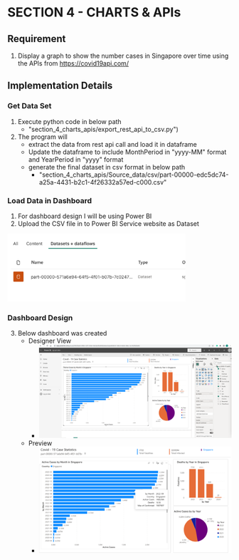 # SECTION 4 - CHARTS & APIs
## Requirement

1. Display a graph to show the number cases in Singapore over time using the APIs from https://covid19api.com/


## Implementation Details
### Get Data Set

1. Execute python code in below path
   -  "section_4_charts_apis/export_rest_api_to_csv.py")
2. The program will 
   - extract the data from rest api call and load it in dataframe
   - Update the dataframe to include MonthPeriod in "yyyy-MM" format and YearPeriod in "yyyy" format
   - generate the final dataset in csv format in below path
     - "section_4_charts_apis/Source_data/csv/part-00000-edc5dc74-a25a-4431-b2c1-4f26332a57ed-c000.csv"

### Load Data in Dashboard

1. For dashboard design I will be using Power BI
2. Upload the CSV file in to Power BI Service website as Dataset

<img src="Dataset_loaded.png" width=400 /> 

### Dashboard Design 
3. Below dashboard was created
   - Designer View
     - <img src="powerbi_dashboard_designer_view.png" width=800 /> 
   - Preview
     - <img src="Powerbi_dashboard.png" width=800 /> 
